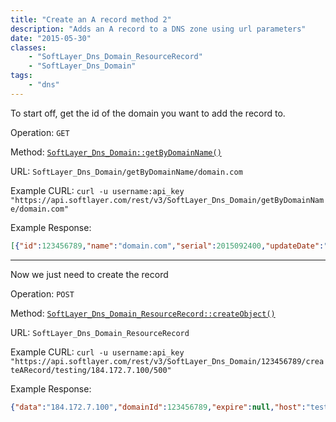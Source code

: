 ```yaml
---
title: "Create an A record method 2"
description: "Adds an A record to a DNS zone using url parameters"
date: "2015-05-30"
classes: 
    - "SoftLayer_Dns_Domain_ResourceRecord"
    - "SoftLayer_Dns_Domain"
tags:
    - "dns"
---
```


To start off, get the id of the domain you want to add the record to.

Operation: `GET`

Method: [`SoftLayer_Dns_Domain::getByDomainName()`](http://sldn.softlayer.com/reference/services/SoftLayer_Dns_Domain/getByDomainName)

URL: `SoftLayer_Dns_Domain/getByDomainName/domain.com`

Example CURL: `curl -u username:api_key "https://api.softlayer.com/rest/v3/SoftLayer_Dns_Domain/getByDomainName/domain.com"`

Example Response:
```json
[{"id":123456789,"name":"domain.com","serial":2015092400,"updateDate":"2015-09-24T13:46:20-06:00"},{"id":1795354,"name":"global.domain.com","serial":2015050613,"updateDate":"2015-05-06T14:47:45-06:00"}]
```


------
Now we just need to create the record

Operation: `POST`

Method: [`SoftLayer_Dns_Domain_ResourceRecord::createObject()`](http://sldn.softlayer.com/reference/services/SoftLayer_Dns_Domain_ResourceRecord/createObject)

URL: `SoftLayer_Dns_Domain_ResourceRecord`

Example CURL: `curl -u username:api_key "https://api.softlayer.com/rest/v3/SoftLayer_Dns_Domain/123456789/createARecord/testing/184.172.7.100/500"`

Example Response:
```json
{"data":"184.172.7.100","domainId":123456789,"expire":null,"host":"testing","id":58406111,"minimum":null,"mxPriority":null,"refresh":null,"retry":null,"ttl":86400,"type":"A","domain":{"id":123456789,"name":"domain.com","serial":2015092401,"updateDate":"2015-09-24T15:51:41-06:00"}}
```

